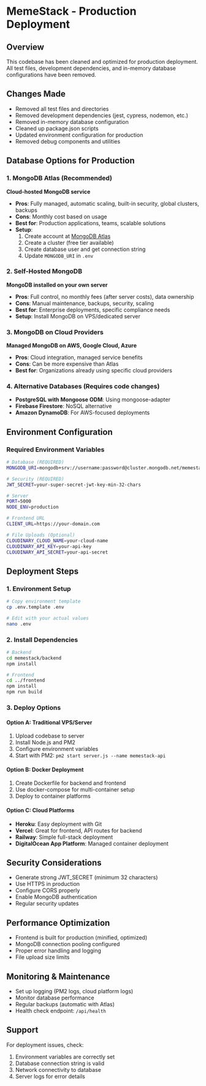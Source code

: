 # MemeStack - Production Deployment

## Overview
This codebase has been cleaned and optimized for production deployment. All test files, development dependencies, and in-memory database configurations have been removed.

## Changes Made
-  Removed all test files and directories
-  Removed development dependencies (jest, cypress, nodemon, etc.)
-  Removed in-memory database configuration
-  Cleaned up package.json scripts
-  Updated environment configuration for production
-  Removed debug components and utilities

## Database Options for Production

### 1. MongoDB Atlas (Recommended) 
**Cloud-hosted MongoDB service**
- **Pros**: Fully managed, automatic scaling, built-in security, global clusters, backups
- **Cons**: Monthly cost based on usage
- **Best for**: Production applications, teams, scalable solutions
- **Setup**: 
  1. Create account at [MongoDB Atlas](https://www.mongodb.com/atlas)
  2. Create a cluster (free tier available)
  3. Create database user and get connection string
  4. Update `MONGODB_URI` in `.env`

### 2. Self-Hosted MongoDB
**MongoDB installed on your own server**
- **Pros**: Full control, no monthly fees (after server costs), data ownership
- **Cons**: Manual maintenance, backups, security, scaling
- **Best for**: Enterprise deployments, specific compliance needs
- **Setup**: Install MongoDB on VPS/dedicated server

### 3. MongoDB on Cloud Providers
**Managed MongoDB on AWS, Google Cloud, Azure**
- **Pros**: Cloud integration, managed service benefits
- **Cons**: Can be more expensive than Atlas
- **Best for**: Organizations already using specific cloud providers

### 4. Alternative Databases (Requires code changes)
- **PostgreSQL with Mongoose ODM**: Using mongoose-adapter
- **Firebase Firestore**: NoSQL alternative
- **Amazon DynamoDB**: For AWS-focused deployments

## Environment Configuration

### Required Environment Variables
```bash
# Database (REQUIRED)
MONGODB_URI=mongodb+srv://username:password@cluster.mongodb.net/memestack

# Security (REQUIRED)
JWT_SECRET=your-super-secret-jwt-key-min-32-chars

# Server
PORT=5000
NODE_ENV=production

# Frontend URL
CLIENT_URL=https://your-domain.com

# File Uploads (Optional)
CLOUDINARY_CLOUD_NAME=your-cloud-name
CLOUDINARY_API_KEY=your-api-key
CLOUDINARY_API_SECRET=your-api-secret
```

## Deployment Steps

### 1. Environment Setup
```bash
# Copy environment template
cp .env.template .env

# Edit with your actual values
nano .env
```

### 2. Install Dependencies
```bash
# Backend
cd memestack/backend
npm install

# Frontend
cd ../frontend
npm install
npm run build
```

### 3. Deploy Options

#### Option A: Traditional VPS/Server
1. Upload codebase to server
2. Install Node.js and PM2
3. Configure environment variables
4. Start with PM2: `pm2 start server.js --name memestack-api`

#### Option B: Docker Deployment
1. Create Dockerfile for backend and frontend
2. Use docker-compose for multi-container setup
3. Deploy to container platforms

#### Option C: Cloud Platforms
- **Heroku**: Easy deployment with Git
- **Vercel**: Great for frontend, API routes for backend
- **Railway**: Simple full-stack deployment
- **DigitalOcean App Platform**: Managed container deployment

## Security Considerations
-  Generate strong JWT_SECRET (minimum 32 characters)
-  Use HTTPS in production
-  Configure CORS properly
-  Enable MongoDB authentication
-  Regular security updates

## Performance Optimization
- Frontend is built for production (minified, optimized)
- MongoDB connection pooling configured
- Proper error handling and logging
- File upload size limits

## Monitoring & Maintenance
- Set up logging (PM2 logs, cloud platform logs)
- Monitor database performance
- Regular backups (automatic with Atlas)
- Health check endpoint: `/api/health`

## Support
For deployment issues, check:
1. Environment variables are correctly set
2. Database connection string is valid
3. Network connectivity to database
4. Server logs for error details
